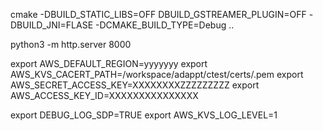 cmake -DBUILD_STATIC_LIBS=OFF DBUILD_GSTREAMER_PLUGIN=OFF -DBUILD_JNI=FLASE -DCMAKE_BUILD_TYPE=Debug  ..

python3 -m http.server 8000
 

export AWS_DEFAULT_REGION=yyyyyyy
export AWS_KVS_CACERT_PATH=/workspace/adappt/ctest/certs/.pem
export AWS_SECRET_ACCESS_KEY=XXXXXXXXZZZZZZZZZ
export AWS_ACCESS_KEY_ID=XXXXXXXXXXXXXXX

export DEBUG_LOG_SDP=TRUE
export AWS_KVS_LOG_LEVEL=1

